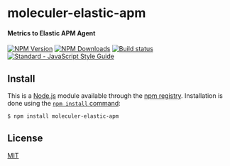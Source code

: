 # moleculer-elastic-apm
#### Metrics to Elastic APM Agent

[![NPM Version][npm-image]][npm-url]
[![NPM Downloads][downloads-image]][downloads-url]
[![Build status][travis-image]][travis-url]
[![Standard - JavaScript Style Guide][standart-image]][standart-url]


## Install

This is a [Node.js](https://nodejs.org/en/) module available through the
[npm registry](https://www.npmjs.com/). Installation is done using the
[`npm install` command](https://docs.npmjs.com/getting-started/installing-npm-packages-locally):

```sh
$ npm install moleculer-elastic-apm
```


## License

[MIT](LICENSE)

[npm-image]: https://img.shields.io/npm/v/moleculer-elastic-apm.svg
[npm-url]: https://npmjs.org/package/moleculer-elastic-apm
[travis-image]: https://img.shields.io/travis/intech/moleculer-elastic-apm/master.svg?label=linux
[travis-url]: https://travis-ci.org/intech/moleculer-elastic-apm
[downloads-image]: https://img.shields.io/npm/dm/moleculer-elastic-apm.svg
[downloads-url]: https://npmjs.org/package/moleculer-elastic-apm
[standart-image]: https://img.shields.io/badge/code%20style-standard-brightgreen.svg
[standart-url]: https://github.com/standard/standard

